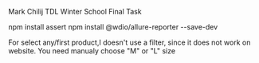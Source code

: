 Mark Chilij TDL Winter School Final Task

npm install assert
npm install @wdio/allure-reporter --save-dev

For select any/first product,I doesn't use a filter, since it does not work on website. You need manualy choose "M" or "L" size